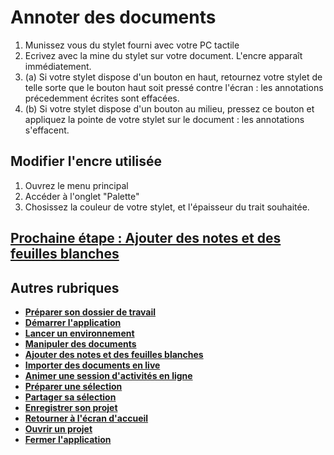 # Annoter des documents

1. Munissez vous du stylet fourni avec votre PC tactile
2. Ecrivez avec la mine du stylet sur votre document. L'encre apparaît immédiatement.
3. (a) Si votre stylet dispose d'un bouton en haut, retournez votre stylet de telle sorte que le bouton haut soit pressé contre l'écran : les annotations précedemment écrites sont effacées.
3. (b) Si votre stylet dispose d'un bouton au milieu, pressez ce bouton et appliquez la pointe de votre stylet sur le document : les annotations s'effacent.

## Modifier l'encre utilisée

1. Ouvrez le menu principal
2. Accéder à l'onglet "Palette"
3. Chosissez la couleur de votre stylet, et l'épaisseur du trait souhaitée.

## [Prochaine étape : Ajouter des notes et des feuilles blanches](./add-notes.md)

## Autres rubriques
* [**Préparer son dossier de travail**](./prepare-content.md)
* [**Démarrer l'application**](./start-app.md)
* [**Lancer un environnement**](./new-universe.md)
* [**Manipuler des documents**](./manipulate-doc.md)
* [**Ajouter des notes et des feuilles blanches**](./add-notes.md)
* [**Importer des documents en live**](./import-docs.md)
* [**Animer une session d'activités en ligne**](./companion.md)
* [**Préparer une sélection**](./prepare-selection.md)
* [**Partager sa sélection**](./share-selection.md)
* [**Enregistrer son projet**](./save-project.md)
* [**Retourner à l'écran d'accueil**](./back-home.md)
* [**Ouvrir un projet**](./open-project.md)
* [**Fermer l'application**](./close-app.md)
